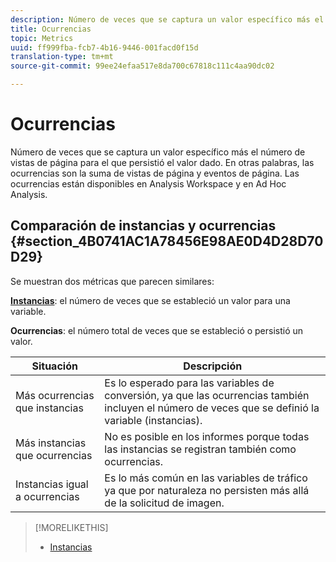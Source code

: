 ```yaml
---
description: Número de veces que se captura un valor específico más el número de vistas de página para el que persistió el valor dado. En otras palabras, las ocurrencias son la suma de vistas de página y eventos de página. Las ocurrencias están disponibles en Analysis Workspace y en Ad Hoc Analysis.
title: Ocurrencias
topic: Metrics
uuid: ff999fba-fcb7-4b16-9446-001facd0f15d
translation-type: tm+mt
source-git-commit: 99ee24efaa517e8da700c67818c111c4aa90dc02

---
```



# Ocurrencias

Número de veces que se captura un valor específico más el número de vistas de página para el que persistió el valor dado. En otras palabras, las ocurrencias son la suma de vistas de página y eventos de página. Las ocurrencias están disponibles en Analysis Workspace y en Ad Hoc Analysis.

## Comparación de instancias y ocurrencias  {#section_4B0741AC1A78456E98AE0D4D28D70D29}

Se muestran dos métricas que parecen similares:

**[Instancias](/help/components/c-variables/c-metrics/metrics-instance.md)**: el número de veces que se estableció un valor para una variable.

**Ocurrencias**: el número total de veces que se estableció o persistió un valor.

| Situación | Descripción |
|---|---|
| Más ocurrencias que instancias | Es lo esperado para las variables de conversión, ya que las ocurrencias también incluyen el número de veces que se definió la variable (instancias). |
| Más instancias que ocurrencias | No es posible en los informes porque todas las instancias se registran también como ocurrencias. |
| Instancias igual a ocurrencias | Es lo más común en las variables de tráfico ya que por naturaleza no persisten más allá de la solicitud de imagen. |

>[!MORELIKETHIS]
>
>* [Instancias](/help/components/c-variables/c-metrics/metrics-instance.md)

